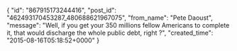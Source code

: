  {
   "id": "867915173244416",
   "post_id": "462493170453287_480688621967075",
   "from_name": "Pete Daoust",
   "message": "Well, if you get your 350 millions fellow Americans to complete it, that would discharge the whole public debt, right ?",
   "created_time": "2015-08-16T05:18:52+0000"
 }
